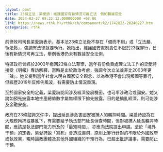 ```yaml
---
layout: post
title: 23條立法｜梁愛詩：維護國安有新情況可再立法　例如數據安全
date: 2024-02-27 09:23:12.000000000 +08:00
link: https://news.rthk.hk/rthk/ch/component/k2/1742023-20240227.htm
categories: rthk
---
```


前律政司司長梁愛詩表示，基本法23條立法後不存在「備而不用」或「立法嚴、執法鬆」，強調有法律就要執行。她指出，維護國安憲制責任不限於23條罪行，日後有新情況可再立法，舉例香港仍未有數據安全法例。

特區政府曾經於2003年撤回23條立法草案，當年有份負責處理立法工作的梁愛詩接受《明報》專訪解釋，當時是出於政治考慮，強調今次立法並非比2003年更「辣」。她又提到當年社會未明白國家安全觀念，以為香港不會出現叛國等罪行，但經歷2019年反修例風波，有需要防止情況重現。

至於國家安全的定義，梁愛詩認同涉及經濟發展機密，也可牽涉政治或國安。她又說如預先披露本地生產總值數字屬無權限下搶先披露，目的是搞亂經濟，則可能涉及金融安全。

政府在23條諮詢文件中，提出延長涉危害國安被捕人的羈押時間。梁愛詩認為在大規模拘捕或暴亂下，有需要給予執法部門延長偵查時間，但對被捕人延長羈押時間，應該是執法部門能力所及的「最短時間」，亦應向法院提出申請。至於「境外干預」的定義，梁愛詩說「寫死」會造成漏洞，原則上罪行針對的不限於外國政府或執政黨，現時論政團體及其他外國組織的干預行為，已超出批評議事，需要防止干預。
